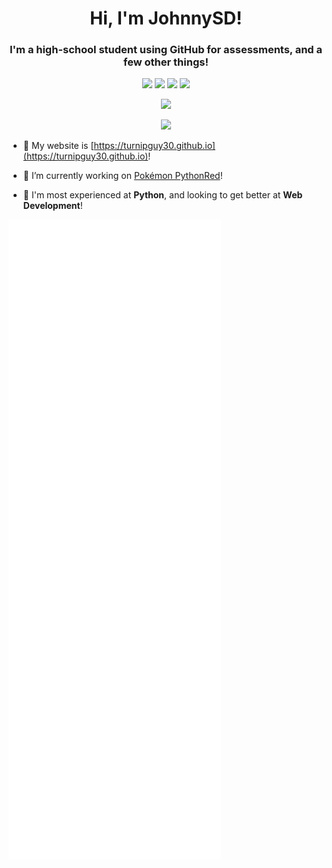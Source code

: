 <h1 align="center">Hi, I'm JohnnySD!</h1>
<h3 align="center">I'm a high-school student using GitHub for assessments, and a few other things!</h3>

<p align="center">
	<a href="https://github.com/TurnipGuy30"><img src="https://gpvc.arturio.dev/TurnipGuy30"></a> <!--Profile views-->
	<a href=”https://github.com/TurnipGuy30”><img src=”https://img.shields.io/github/stars/TurnipGuy30”></a> <!--Stars-->
	<!--<a href="mailto:johnsdieckmann@gmail.com"><img src="https://img.shields.io/badge/Ask%20me-anything-1abc9c.svg"></a><!--Ask me anything-->
	<a href="https://github.com/Valensce"><img src="https://img.shields.io/badge/Shoutout%20to-Valensce-purple"></a> <!--Shoutout-->
	<a href="https://wakatime.com/@580a86f3-d10f-4415-ac5c-b9a0b252a2fb"><img src="https://wakatime.com/badge/user/580a86f3-d10f-4415-ac5c-b9a0b252a2fb.svg"></a> <!--Wakatime-->
</p>

<p align="center">
	<!--<a href="https://github.com/TurnipGuy30/TurnipGuy30/actions/workflows/checkout.yml"><img src="https://github.com/TurnipGuy30/TurnipGuy30/actions/workflows/checkout.yml/badge.svg?branch=main"></a> --><!--Checkout-->
	<a href="https://github.com/TurnipGuy30/TurnipGuy30/actions/workflows/metrics.yml"><img src="https://github.com/TurnipGuy30/TurnipGuy30/actions/workflows/metrics.yml/badge.svg?branch=main"></a> <!--Metrics Status-->
</p>

<p align="center">
	<a href="https://github.com/ryo-ma/github-profile-trophy"><img src="https://github-profile-trophy.vercel.app/?username=TurnipGuy30&theme=dracula&no-frame=true&column=8"></a>
</p>

- 💬 My website is [https://turnipguy30.github.io](https://turnipguy30.github.io)!

- 🔭 I’m currently working on [Pokémon PythonRed](https://github.com/Pokemon-PythonRed)!

- 🥇 I'm most experienced at **Python**, and looking to get better at **Web Development**!

<p>
	<img src="https://github.com/TurnipGuy30/TurnipGuy30/blob/main/github-metrics.svg">
</p>
